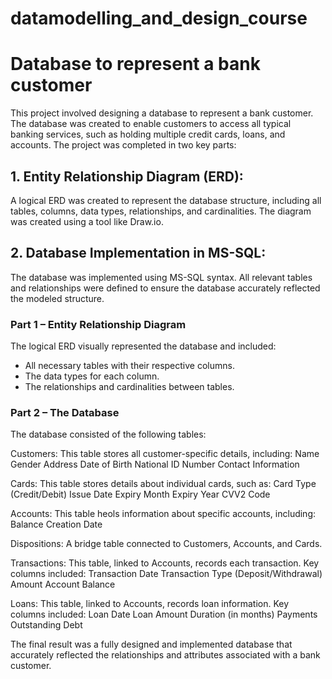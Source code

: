 # datamodelling_and_design_course
# Database to represent a bank customer  
This project involved designing a database to represent a bank customer. The database was created to enable customers to access all typical banking services, such as holding multiple credit cards, loans, and accounts. 
The project was completed in two key parts:
## 1. Entity Relationship Diagram (ERD):
A logical ERD was created to represent the database structure, including all tables, columns, data types, relationships, and cardinalities. The diagram was created using a tool like Draw.io.

## 2. Database Implementation in MS-SQL:
The database was implemented using MS-SQL syntax. All relevant tables and relationships were defined to ensure the database accurately reflected the modeled structure.

### Part 1 – Entity Relationship Diagram
The logical ERD visually represented the database and included:

- All necessary tables with their respective columns.
- The data types for each column.
- The relationships and cardinalities between tables.

### Part 2 – The Database
The database consisted of the following tables:

Customers:
This table stores all customer-specific details, including:
Name
Gender
Address
Date of Birth
National ID Number
Contact Information

Cards:
This table stores details about individual cards, such as:
Card Type (Credit/Debit)
Issue Date
Expiry Month
Expiry Year
CVV2 Code

Accounts:
This table heols information about specific accounts, including:
Balance
Creation Date

Dispositions:
A bridge table connected to Customers, Accounts, and Cards.

Transactions:
This table, linked to Accounts, records each transaction. Key columns included:
Transaction Date
Transaction Type (Deposit/Withdrawal)
Amount
Account Balance

Loans:
This table, linked to Accounts, records loan information. Key columns included:
Loan Date
Loan Amount
Duration (in months)
Payments
Outstanding Debt

The final result was a fully designed and implemented database that accurately reflected the relationships and attributes associated with a bank customer.
